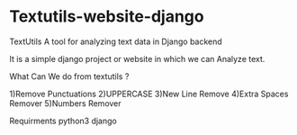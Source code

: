 # Textutils-website-django
TextUtils
A tool for analyzing text data in Django backend

It is a simple django project or website in which we can Analyze text.

What Can We do from textutils ?

1)Remove Punctuations
2)UPPERCASE
3)New Line Remove
4)Extra Spaces Remover
5)Numbers Remover


Requirments
python3
django
